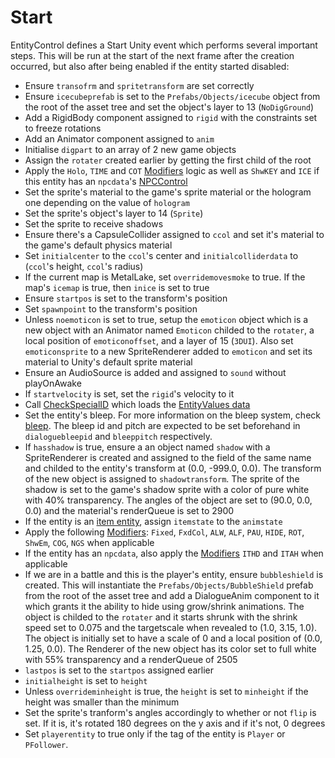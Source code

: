 # Start

EntityControl defines a Start Unity event which performs several important steps. This will be run at the start of the next frame after the creation occurred, but also after being enabled if the entity started disabled:

* Ensure `transofrm` and `spritetransform` are set correctly
* Ensure `icecubeprefab` is set to the `Prefabs/Objects/icecube` object from the root of the asset tree and set the object's layer to 13 (`NoDigGround`)
* Add a RigidBody component assigned to `rigid` with the constraints set to freeze rotations
* Add an Animator component assigned to `anim`
* Initialise `digpart` to an array of 2 new game objects
* Assign the `rotater` created earlier by getting the first child of the root
* Apply the `Holo`, `TIME` and `COT` [Modifiers](Modifiers.md) logic as well as `ShwKEY` and `ICE` if this entity has an `npcdata`'s [NPCControl](../NPCControl/NPCControl.md)
* Set the sprite's material to the game's sprite material or the hologram one depending on the value of `hologram`
* Set the sprite's object's layer to 14 (`Sprite`)
* Set the sprite to receive shadows
* Ensure there's a CapsuleCollider assigned to `ccol` and set it's material to the game's default physics material
* Set `initialcenter` to the `ccol`'s center and `initialcolliderdata` to (`ccol`'s height, `ccol`'s radius)
* If the current map is MetalLake, set `overridemovesmoke` to true. If the map's `icemap` is true, then `inice` is set to true
* Ensure `startpos` is set to the transform's position
* Set `spawnpoint` to the transform's position
* Unless `noemoticon` is set to true, setup the `emoticon` object which is a new object with an Animator named `Emoticon` childed to the `rotater`, a local position of `emoticonoffset`, and a layer of 15 (`3DUI`). Also set `emoticonsprite` to a new SpriteRenderer added to `emoticon` and set its material to Unity's default sprite material
* Ensure an AudioSource is added and assigned to `sound` without playOnAwake
* If `startvelocity` is set, set the `rigid`'s velocity to it
* Call [CheckSpecialID](Notable%20methods/CheckSpecialID.md) which loads the [EntityValues data](../../TextAsset%20Data/Entity%20data.md#`EntityValues`%20data)
* Set the entity's bleep. For more information on the bleep system, check [bleep](../../SetText/Individual%20commands/Bleep.md). The bleep id and pitch are expected to be set beforehand in `dialoguebleepid` and `bleeppitch` respectively.
* If `hasshadow` is true, ensure a an object named `shadow` with a SpriteRenderer is created and assigned to the field of the same name and childed to the entity's transform at (0.0, -999.0, 0.0). The transform of the new object is assigned to `shadowtransform`. The sprite of the shadow is set to the game's shadow sprite with a color of pure white with 40% transparency. The angles of the object are set to (90.0, 0.0, 0.0) and the material's renderQueue is set to 2900
* If the entity is an [item entity](Item%20entity.md), assign `itemstate` to the `animstate`
* Apply the following [Modifiers](Modifiers.md): `Fixed`, `FxdCol`, `ALW`, `ALF`, `PAU`, `HIDE`, `ROT`, `ShwEm`, `COG`, `NGS` when applicable
* If the entity has an `npcdata`, also apply the [Modifiers](Modifiers.md) `ITHD` and `ITAH` when applicable
* If we are in a battle and this is the player's entity, ensure `bubbleshield` is created. This will instantiate the `Prefabs/Objects/BubbleShield` prefab from the root of the asset tree and add a DialogueAnim component to it which grants it the ability to hide using grow/shrink animations. The object is childed to the `rotater` and it starts shrunk with the shrink speed set to 0.075 and the targetscale when revealed to (1.0, 3.15, 1.0). The object is initially set to have a scale of 0 and a local position of (0.0, 1.25, 0.0). The Renderer of the new object has its color set to full white with 55% transparency and a renderQueue of 2505
* `lastpos` is set to the `startpos` assigned earlier
* `initialheight` is set to `height`
* Unless `overrideminheight` is true, the `height` is set to `minheight` if the height was smaller than the minimum
* Set the sprite's tranform's angles accordingly to whether or not `flip` is set. If it is, it's rotated 180 degrees on the y axis and if it's not, 0 degrees
* Set `playerentity` to true only if the tag of the entity is `Player` or `PFollower`.
